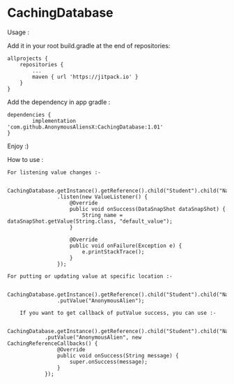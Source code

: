 # CachingDatabase

Usage : 

  Add it in your root build.gradle at the end of repositories:

	allprojects {
		repositories {
			...
			maven { url 'https://jitpack.io' }
		}
	}
  
  Add the dependency in app gradle :
  
	dependencies {
	        implementation 'com.github.AnonymousAliensX:CachingDatabase:1.01'
	}
  
  
  Enjoy :)

  How to use :
	
	For listening value changes :-

		CachingDatabase.getInstance().getReference().child("Student").child("Name")
					.listen(new ValueListener() {
						@Override
						public void onSuccess(DataSnapShot dataSnapShot) {
							String name = dataSnapShot.getValue(String.class, "default_value");
						}

						@Override
						public void onFailure(Exception e) {
							e.printStackTrace();
						}
					});

	For putting or updating value at specific location :-

		CachingDatabase.getInstance().getReference().child("Student").child("Name")
					.putValue("AnonymousAlien");
	
		If you want to get callback of putValue success, you can use :-

			CachingDatabase.getInstance().getReference().child("Student").child("Name")
                .putValue("AnonymousAlien", new CachingReferenceCallbacks() {
                    @Override
                    public void onSuccess(String message) {
                        super.onSuccess(message);
                    }
                });
